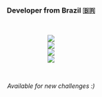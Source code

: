 <h3 align="center">Developer from Brazil 🇧🇷</h3>
<br>
<p align="center">
    <a href="https://www.linkedin.com/in/alisson-oliveira-0" target="_blank">
        <img src="https://img.shields.io/badge/-LinkedIn-blue?style=flat-square&logo=Linkedin&logoColor=white&link=https://www.linkedin.com/in/saulojoab/" />
    </a><br>
    <a href="https://www.instagram.com/alisso.nk" target="_blank">
        <img src="https://img.shields.io/badge/-Instagram-C13584?style=flat-square&labelColor=C13584&logo=instagram&logoColor=white&link=https://www.instagram.com/saulojoab/" />
    </a><br>
    <a href="https://www.facebook.com/alisson.romao.0" target="_blank">
        <img src="https://img.shields.io/badge/-Facebook-3b5998?style=flat-square&labelColor=3b5998&logo=facebook&logoColor=white&link=https://www.facebook.com/alisson.romao.0" />
    </a><br>
    <a href="mailto:alsrokn@gmail.com">
        <img src="https://img.shields.io/badge/-Email-red?style=flat-square&logoColor=white&link=alsrokn@gmail.com" />
    </a>
</p>
<br>
<p align="center">
  <i>Available for new challenges :)</i>
</p>

